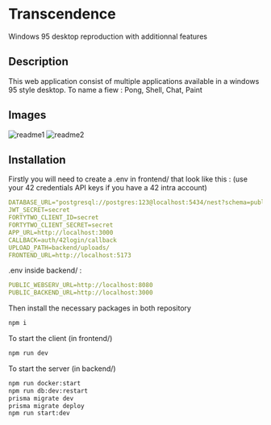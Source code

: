 # Transcendence

Windows 95 desktop reproduction with additionnal features

## Description

This web application consist of multiple applications available in a windows 95 style desktop.
To name a fiew : Pong, Shell, Chat, Paint

## Images

![readme1](https://github.com/bperraud/ft_transcendence/assets/93911934/ed118971-9734-47e5-8d8f-c8e2f0c986aa)
![readme2](https://github.com/bperraud/ft_transcendence/assets/93911934/694a8d1a-aa01-4b6f-a692-06184da78e4c)

## Installation

Firstly you will need to create a .env in frontend/ that look like this : (use your 42 credentials API keys if you have a 42 intra account)

```yaml
DATABASE_URL="postgresql://postgres:123@localhost:5434/nest?schema=public"
JWT_SECRET=secret
FORTYTWO_CLIENT_ID=secret
FORTYTWO_CLIENT_SECRET=secret
APP_URL=http://localhost:3000
CALLBACK=auth/42login/callback
UPLOAD_PATH=backend/uploads/
FRONTEND_URL=http://localhost:5173
```

.env inside backend/ :

```yaml
PUBLIC_WEBSERV_URL=http://localhost:8080
PUBLIC_BACKEND_URL=http://localhost:3000
```

Then install the necessary packages in both repository

```sh
npm i
```

To start the client (in frontend/)

```sh
npm run dev
```

To start the server (in backend/)
```sh
npm run docker:start
npm run db:dev:restart
prisma migrate dev
prisma migrate deploy
npm run start:dev
```

